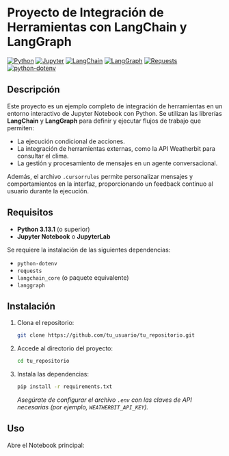 # Proyecto de Integración de Herramientas con LangChain y LangGraph

[![Python](https://img.shields.io/badge/Python-3.13.1-blue)](https://www.python.org/)
[![Jupyter](https://img.shields.io/badge/Jupyter-Notebook-orange)](https://jupyter.org/)
[![LangChain](https://img.shields.io/badge/LangChain-v0.0.1-green)](https://github.com/hwchase17/langchain)
[![LangGraph](https://img.shields.io/badge/LangGraph-v1.0.0-brightgreen)](https://github.com/microsoft/langgraph)
[![Requests](https://img.shields.io/badge/Requests-2.x-blue)](https://docs.python-requests.org/)
[![python-dotenv](https://img.shields.io/badge/python--dotenv-v0.21.0-blue)](https://github.com/theskumar/python-dotenv)

## Descripción

Este proyecto es un ejemplo completo de integración de herramientas en un entorno interactivo de Jupyter Notebook con Python. Se utilizan las librerías **LangChain** y **LangGraph** para definir y ejecutar flujos de trabajo que permiten:

- La ejecución condicional de acciones.
- La integración de herramientas externas, como la API Weatherbit para consultar el clima.
- La gestión y procesamiento de mensajes en un agente conversacional.

Además, el archivo `.cursorrules` permite personalizar mensajes y comportamientos en la interfaz, proporcionando un feedback continuo al usuario durante la ejecución.

## Requisitos

- **Python 3.13.1** (o superior)
- **Jupyter Notebook** o **JupyterLab**

Se requiere la instalación de las siguientes dependencias:

- `python-dotenv`
- `requests`
- `langchain_core` (o paquete equivalente)
- `langgraph`

## Instalación

1. Clona el repositorio:

   ```bash
   git clone https://github.com/tu_usuario/tu_repositorio.git
   ```

2. Accede al directorio del proyecto:

   ```bash
   cd tu_repositorio
   ```

3. Instala las dependencias:

   ```bash
   pip install -r requirements.txt
   ```

   *Asegúrate de configurar el archivo `.env` con las claves de API necesarias (por ejemplo, `WEATHERBIT_API_KEY`).*

## Uso

Abre el Notebook principal:
